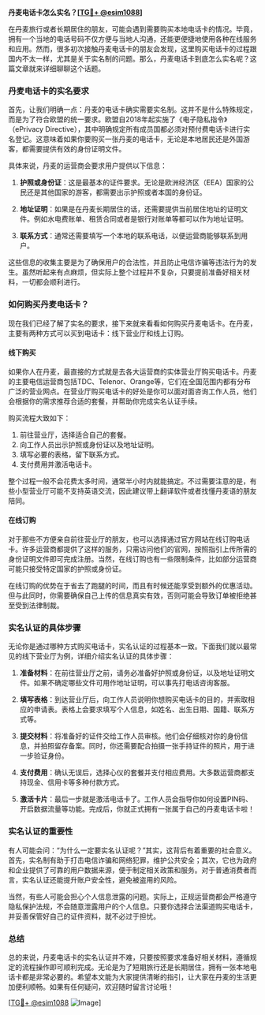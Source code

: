 **丹麦电话卡怎么实名？[[TG💪+ @esim1088](https://t.me/s/esim1088)]**

在丹麦旅行或者长期居住的朋友，可能会遇到需要购买本地电话卡的情况。毕竟，拥有一个当地的电话号码不仅方便与当地人沟通，还能更便捷地使用各种在线服务和应用。然而，很多初次接触丹麦电话卡的朋友会发现，这里购买电话卡的过程跟国内不太一样，尤其是关于实名制的问题。那么，丹麦电话卡到底怎么实名呢？这篇文章就来详细聊聊这个话题。

### 丹麦电话卡的实名要求

首先，让我们明确一点：丹麦的电话卡确实需要实名制。这并不是什么特殊规定，而是为了符合欧盟的统一要求。欧盟自2018年起实施了《电子隐私指令》（ePrivacy Directive），其中明确规定所有成员国都必须对预付费电话卡进行实名登记。这意味着如果你要购买一张丹麦的电话卡，无论是本地居民还是外国游客，都需要提供有效的身份证明文件。

具体来说，丹麦的运营商会要求用户提供以下信息：

1. **护照或身份证**：这是最基本的证件要求。无论是欧洲经济区（EEA）国家的公民还是其他国家的游客，都需要出示护照或者本国的身份证。
   
2. **地址证明**：如果是在丹麦长期居住的话，还需要提供当前居住地址的证明文件。例如水电费账单、租赁合同或者是银行对账单等都可以作为地址证明。

3. **联系方式**：通常还需要填写一个本地的联系电话，以便运营商能够联系到用户。

这些信息的收集主要是为了确保用户的合法性，并且防止电信诈骗等违法行为的发生。虽然听起来有点麻烦，但实际上整个过程并不复杂，只要提前准备好相关材料，一切都会顺利进行。

### 如何购买丹麦电话卡？

现在我们已经了解了实名的要求，接下来就来看看如何购买丹麦电话卡。在丹麦，主要有两种方式可以买到电话卡：线下营业厅和线上订购。

#### 线下购买

如果你人在丹麦，最直接的方式就是去各大运营商的实体营业厅购买电话卡。丹麦的主要电信运营商包括TDC、Telenor、Orange等，它们在全国范围内都有分布广泛的营业网点。在营业厅购买电话卡的好处是你可以面对面咨询工作人员，他们会根据你的需求推荐合适的套餐，并帮助你完成实名认证手续。

购买流程大致如下：
1. 前往营业厅，选择适合自己的套餐。
2. 向工作人员出示护照或身份证以及地址证明。
3. 填写必要的表格，留下联系方式。
4. 支付费用并激活电话卡。

整个过程一般不会花费太多时间，通常半小时内就能搞定。不过需要注意的是，有些小型营业厅可能不支持英语交流，因此建议带上翻译软件或者找懂丹麦语的朋友陪同。

#### 在线订购

对于那些不方便亲自前往营业厅的朋友，也可以选择通过官方网站在线订购电话卡。许多运营商都提供了这样的服务，只需访问他们的官网，按照指引上传所需的身份证明文件即可完成注册。当然，在线订购也有一些限制条件，比如部分运营商可能只接受特定国家的护照或身份证。

在线订购的优势在于省去了跑腿的时间，而且有时候还能享受到额外的优惠活动。但与此同时，你需要确保自己上传的信息真实有效，否则可能会导致订单被拒绝甚至受到法律制裁。

### 实名认证的具体步骤

无论你是通过哪种方式购买电话卡，实名认证的过程基本一致。下面我们就以最常见的线下营业厅为例，详细介绍实名认证的具体步骤：

1. **准备材料**：在前往营业厅之前，请务必准备好护照或身份证，以及地址证明文件。如果不确定哪些文件可用作地址证明，可以事先打电话咨询客服。

2. **填写表格**：到达营业厅后，向工作人员说明你想购买电话卡的目的，并索取相应的申请表。表格上会要求填写个人信息，如姓名、出生日期、国籍、联系方式等。

3. **提交材料**：将准备好的证件交给工作人员审核。他们会仔细核对你的身份信息，并拍照留存备案。同时，你还需要配合拍摄一张手持证件的照片，用于进一步验证身份。

4. **支付费用**：确认无误后，选择心仪的套餐并支付相应费用。大多数运营商都支持现金、信用卡等多种付款方式。

5. **激活卡片**：最后一步就是激活电话卡了。工作人员会指导你如何设置PIN码、开启数据流量等功能。完成后，你就正式拥有一张属于自己的丹麦电话卡啦！

### 实名认证的重要性

有人可能会问：“为什么一定要实名认证呢？”其实，这背后有着重要的社会意义。首先，实名制有助于打击电信诈骗和网络犯罪，维护公共安全；其次，它也为政府和企业提供了可靠的用户数据来源，便于制定相关政策和服务。对于普通消费者而言，实名认证还能提升账户安全性，避免被盗用的风险。

当然，有些人可能会担心个人信息泄露的问题。实际上，正规运营商都会严格遵守隐私保护法规，不会随意泄露用户的个人信息。只要你选择合法渠道购买电话卡，并妥善保管好自己的证件资料，就不必过于担忧。

### 总结

总的来说，丹麦电话卡的实名认证并不难，只要按照要求准备好相关材料，遵循规定的流程操作即可顺利完成。无论是为了短期旅行还是长期居住，拥有一张本地电话卡都是非常必要的。希望本文能为大家提供清晰的指引，让大家在丹麦的生活更加便利顺畅。如果有任何疑问，欢迎随时留言讨论哦！

[[TG💪+ @esim1088](https://t.me/s/esim1088) ![Image](https://i.postimg.cc/4NQfJmqS/Snipaste-2025-05-13-00-14-12.png)]